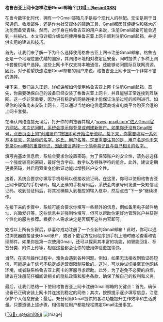 **格鲁吉亚上网卡怎样注册Gmail邮箱？[[TG💪+ @esim1088](https://t.me/s/esim1088)]**

在当今数字化时代，拥有一个Gmail邮箱几乎是每个现代人的标配。无论是用于日常通讯、收发邮件，还是作为社交媒体的辅助工具，Gmail都因其便捷性和强大的功能而备受青睐。然而，对于身在格鲁吉亚的用户来说，注册Gmail邮箱可能会遇到一些挑战。本文将详细介绍如何使用格鲁吉亚上网卡顺利注册Gmail邮箱，并提供实用的建议和技巧。

首先，让我们来了解一下为什么选择使用格鲁吉亚上网卡注册Gmail邮箱。格鲁吉亚是一个地理位置优越的国家，其网络环境相对稳定且安全，同时提供了多种上网卡套餐供用户选择。这些上网卡不仅支持本地通信，还能够访问国际互联网资源。因此，对于希望快速注册Gmail邮箱的用户来说，格鲁吉亚上网卡是一个非常不错的选择。

接下来，我们进入正题，详细讲解如何使用格鲁吉亚上网卡注册Gmail邮箱。首先，你需要确保自己的设备已经安装了格鲁吉亚上网卡，并且能够正常连接到互联网。这一步非常重要，因为只有稳定的网络连接才能保证注册过程的顺利进行。如果你的设备尚未安装上网卡，可以通过当地的电信运营商或者电商平台购买合适的上网卡套餐。

在确认网络连接无误后，打开你的浏览器并输入“www.gmail.com”进入Gmail官方网站。初次访问时，系统会提示你登录或创建新账户。如果你还没有Gmail账号，点击页面上的“创建账户”按钮即可开始注册流程。接下来，你需要填写一系列基本信息，包括你的名字、姓氏、用户名等。这里需要注意的是，用户名是你未来登录Gmail时的重要标识，因此建议选择一个简单易记且与自己相关的名字。

填写完基本信息后，系统会要求你设置密码。为了保障账户的安全性，请务必选择一个强度较高的密码，最好包含字母、数字以及特殊字符的组合。此外，建议定期更换密码，并启用双重身份验证功能以增强账户安全性。

接着，系统会要求你填写手机号码以便接收验证码。在这里，你可以使用格鲁吉亚上网卡绑定的手机号码。输入正确的手机号码后，系统会向该号码发送一条短信验证码。收到验证码后，将其准确输入到相应的输入框中，然后点击“下一步”继续操作。

在接下来的步骤中，系统可能会要求你填写一些额外的信息，例如备用电子邮件地址、兴趣爱好等。这些信息并非强制性填写，但可以帮助你更好地管理账户并获得个性化的服务推荐。根据个人需求决定是否填写这些内容即可。

完成以上所有步骤后，恭喜你成功注册了一个全新的Gmail邮箱！此时，你可以通过浏览器直接登录Gmail账户，或者下载官方应用程序到手机上随时随地查看和管理邮件。如果你是第一次使用Gmail，还可以探索其丰富的功能，如智能回复、标签分类、附件上传等，相信这些都会让你的使用体验更加愉快。

当然，在实际操作过程中，难免会遇到各种问题。例如，如果无法接收到验证码短信，可能是由于信号不稳定或运营商限制导致的。这时，可以尝试切换至其他网络环境，或者联系格鲁吉亚上网卡的客服寻求帮助。此外，为了避免不必要的麻烦，建议在注册前仔细阅读相关的隐私政策和服务条款，确保了解自己的权利和义务。

最后，让我们总结一下使用格鲁吉亚上网卡注册Gmail邮箱的关键点：首先，确保设备已正确安装上网卡并连接到稳定的网络；其次，按照提示逐步填写信息，注意保护个人信息安全；最后，充分利用Gmail提供的各项功能提升工作效率和生活质量。只要遵循上述步骤，相信每位用户都能轻松搞定Gmail注册事宜。

[[TG💪+ @esim1088](https://t.me/s/esim1088) ![Image](https://i.postimg.cc/4NQfJmqS/Snipaste-2025-05-13-00-14-12.png)]